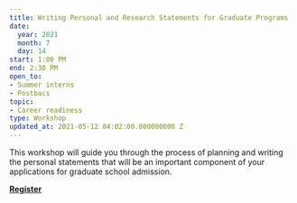 ```yaml
---
title: Writing Personal and Research Statements for Graduate Programs
date:
  year: 2021
  month: 7
  day: 14
start: 1:00 PM
end: 2:30 PM
open_to:
- Summer interns
- Postbacs
topic:
- Career readiness
type: Workshop
updated_at: 2021-05-12 04:02:00.000000000 Z
---
```

This workshop will guide you through the process of planning and writing
the personal statements that will be an important component of your
applications for graduate school admission.

**[Register][1]**



[1]: https://nih.webex.com/nih/onstage/g.php?MTID=ed0fcf8a395ffb0724874faa5457dbd29

